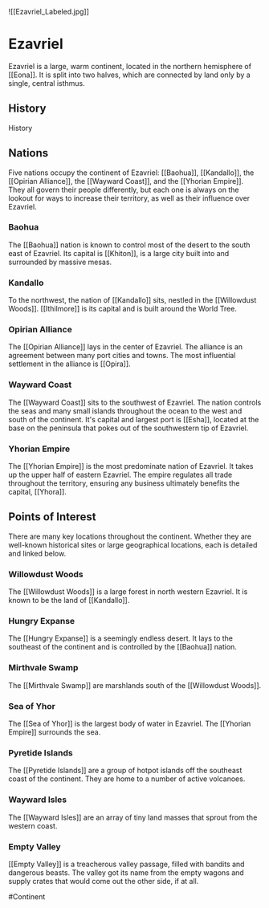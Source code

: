 ![[Ezavriel_Labeled.jpg]]

# Ezavriel
Ezavriel is a large, warm continent, located in the northern hemisphere of [[Eona]]. It is split into two halves, which are connected by land only by a single, central isthmus. 

## History
History

## Nations
Five nations occupy the continent of Ezavriel: [[Baohua]], [[Kandallo]], the [[Opirian Alliance]], the [[Wayward Coast]], and the [[Yhorian Empire]]. They all govern their people differently, but each one is always on the lookout for ways to increase their territory, as well as their influence over Ezavriel. 

### Baohua
The [[Baohua]] nation is known to control most of the desert to the south east of Ezavriel. Its capital is [[Khiton]], is a large city built into and surrounded by massive mesas. 

### Kandallo
To the northwest, the nation of [[Kandallo]] sits, nestled in the [[Willowdust Woods]]. [[Ithilmore]] is its capital and is built around the World Tree.

### Opirian Alliance
The [[Opirian Alliance]] lays in the center of Ezavriel. The alliance is an agreement between many port cities and towns. The most influential settlement in the alliance is [[Opira]].

### Wayward Coast
The [[Wayward Coast]] sits to the southwest of Ezavriel. The nation controls the seas and many small islands throughout the ocean to the west and south of the continent. It's capital and largest port is [[Esha]], located at the base on the peninsula that pokes out of the southwestern tip of Ezavriel. 

### Yhorian Empire
The [[Yhorian Empire]] is the most predominate nation of Ezavriel. It takes up the upper half of eastern Ezavriel. The empire regulates all trade throughout the territory, ensuring any business ultimately benefits the capital, [[Yhora]].

## Points of Interest
There are many key locations throughout the continent. Whether they are well-known historical sites or large geographical locations, each is detailed and linked below. 

### Willowdust Woods
The [[Willowdust Woods]] is a large forest in north western Ezavriel. It is known to be the land of [[Kandallo]]. 

### Hungry Expanse
The [[Hungry Expanse]] is a seemingly endless desert. It lays to the southeast of the continent and is controlled by the [[Baohua]] nation.

### Mirthvale Swamp
The [[Mirthvale Swamp]] are marshlands south of the [[Willowdust Woods]]. 

### Sea of Yhor
The [[Sea of Yhor]] is the largest body of water in Ezavriel. The [[Yhorian Empire]] surrounds the sea. 

### Pyretide Islands
The [[Pyretide Islands]] are a group of hotpot islands off the southeast coast of the continent. They are home to a number of active volcanoes. 

### Wayward Isles
The [[Wayward Isles]] are an array of tiny land masses that sprout from the western coast. 

### Empty Valley
[[Empty Valley]] is a treacherous valley passage, filled with bandits and dangerous beasts. The valley got its name from the empty wagons and supply crates that would come out the other side, if at all. 

#Continent